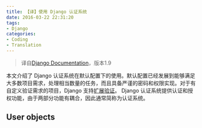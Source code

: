 ```yaml
---
title: 【译】使用 Django 认证系统
date: 2016-03-22 22:31:20
tags:
- Django
categories:
- Coding
- Translation
---
```


> 译自[Django Documentation](https://docs.djangoproject.com/en/1.9/topics/auth/default/)，版本1.9

本文介绍了 Django 认证系统在默认配置下的使用。默认配置已经发展到能够满足大多数项目需求，处理相当数量的任务，而且具备严谨的密码和权限实现。对于有自定义验证需求的项目，Django 支持[扩展验证](https://docs.djangoproject.com/en/1.9/topics/auth/customizing/)。
Django 认证系统提供认证和授权功能，由于两部分功能有耦合，因此通常简称为认证系统。

## User objects
